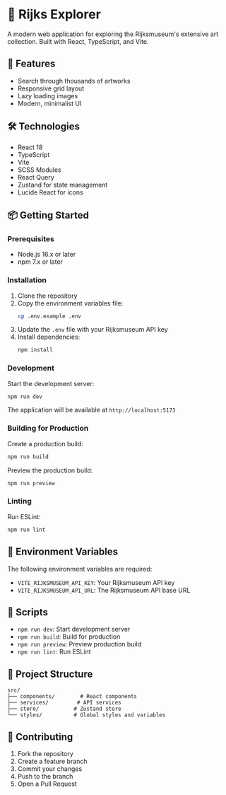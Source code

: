 # 🎨 Rijks Explorer

A modern web application for exploring the Rijksmuseum's extensive art collection. Built with React, TypeScript, and Vite.

## 🚀 Features

- Search through thousands of artworks
- Responsive grid layout
- Lazy loading images
- Modern, minimalist UI

## 🛠️ Technologies

- React 18
- TypeScript
- Vite
- SCSS Modules
- React Query
- Zustand for state management
- Lucide React for icons

## 📦 Getting Started

### Prerequisites

- Node.js 16.x or later
- npm 7.x or later

### Installation

1. Clone the repository
2. Copy the environment variables file:
   ```bash
   cp .env.example .env
   ```
3. Update the `.env` file with your Rijksmuseum API key
4. Install dependencies:
   ```bash
   npm install
   ```

### Development

Start the development server:

```bash
npm run dev
```

The application will be available at `http://localhost:5173`

### Building for Production

Create a production build:

```bash
npm run build
```

Preview the production build:

```bash
npm run preview
```

### Linting

Run ESLint:

```bash
npm run lint
```

## 🔑 Environment Variables

The following environment variables are required:

- `VITE_RIJKSMUSEUM_API_KEY`: Your Rijksmuseum API key
- `VITE_RIJKSMUSEUM_API_URL`: The Rijksmuseum API base URL

## 📝 Scripts

- `npm run dev`: Start development server
- `npm run build`: Build for production
- `npm run preview`: Preview production build
- `npm run lint`: Run ESLint

## 🎨 Project Structure

```
src/
├── components/        # React components
├── services/         # API services
├── store/           # Zustand store
└── styles/          # Global styles and variables
```

## 🤝 Contributing

1. Fork the repository
2. Create a feature branch
3. Commit your changes
4. Push to the branch
5. Open a Pull Request